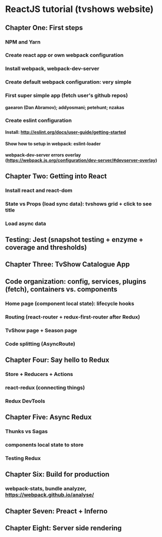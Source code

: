 # ReactJS tutorial (tvshows website)

## Chapter One: First steps
### NPM and Yarn
### Create react app or own webpack configuration
### Install webpack, webpack-dev-server
### Create default webpack configuration: very simple
### First super simple app (fetch user's github repos)
#### gaearon (Dan Abramov); addyosmani; petehunt; nzakas
### Create eslint configuration
#### Install: http://eslint.org/docs/user-guide/getting-started
#### Show how to setup in webpack: eslint-loader
#### webpack-dev-server errors overlay (https://webpack.js.org/configuration/dev-server/#devserver-overlay)

## Chapter Two: Getting into React
### Install react and react-dom
### State vs Props (load sync data): tvshows grid + click to see title
### Load async data
## Testing: Jest (snapshot testing + enzyme + coverage and thresholds)

## Chapter Three: TvShow Catalogue App
## Code organization: config, services, plugins (fetch), containers vs. components
### Home page (component local state): lifecycle hooks
### Routing (react-router + redux-first-router after Redux)
### TvShow page + Season page
### Code splitting (AsyncRoute)

## Chapter Four: Say hello to Redux
### Store + Reducers + Actions
### react-redux (connecting things)
### Redux DevTools

## Chapter Five: Async Redux
### Thunks vs Sagas
### components local state to store
### Testing Redux

## Chapter Six: Build for production
### webpack-stats, bundle analyzer, https://webpack.github.io/analyse/

## Chapter Seven: Preact + Inferno

## Chapter Eight: Server side rendering
